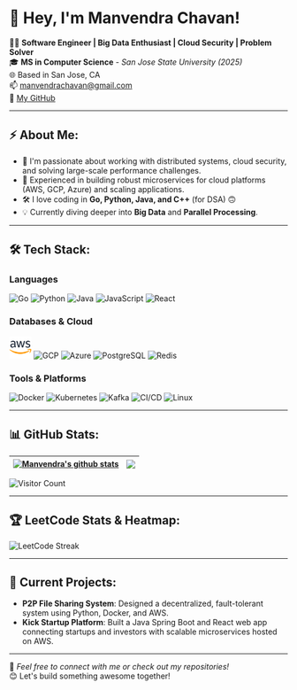 
# 👋 Hey, I'm **Manvendra Chavan**!

👨‍💻 **Software Engineer | Big Data Enthusiast | Cloud Security | Problem Solver**  
🎓 **MS in Computer Science** - *San Jose State University (2025)*  
🌐 Based in San Jose, CA  
📫 [manvendrachavan@gmail.com](mailto:manvendrachavan@gmail.com)  
🔗 [My GitHub](https://github.com/manvendra777)

---

## ⚡ **About Me:**

- 🌟 I'm passionate about working with distributed systems, cloud security, and solving large-scale performance challenges.  
- 🚀 Experienced in building robust microservices for cloud platforms (AWS, GCP, Azure) and scaling applications.  
- 🛠️ I love coding in **Go, Python, Java, and C++** (for DSA) 🙃
- 💡 Currently diving deeper into **Big Data** and **Parallel Processing**.

---

## 🛠️ **Tech Stack:**

### Languages
<p align="left">
<img src="https://cdn.jsdelivr.net/gh/devicons/devicon/icons/go/go-original.svg" alt="Go" width="40" height="40"/>
<img src="https://cdn.jsdelivr.net/gh/devicons/devicon/icons/python/python-original.svg" alt="Python" width="40" height="40"/>
<img src="https://cdn.jsdelivr.net/gh/devicons/devicon/icons/java/java-original.svg" alt="Java" width="40" height="40"/>
<img src="https://cdn.jsdelivr.net/gh/devicons/devicon/icons/javascript/javascript-original.svg" alt="JavaScript" width="40" height="40"/>
<img src="https://cdn.jsdelivr.net/gh/devicons/devicon/icons/react/react-original.svg" alt="React" width="40" height="40"/>
</p>

### Databases & Cloud
<p align="left">
<img src="https://github.com/devicons/devicon/blob/v2.16.0/icons/amazonwebservices/amazonwebservices-original-wordmark.svg" alt="AWS" width="40" height="40"/>
<img src="https://cdn.jsdelivr.net/gh/devicons/devicon/icons/googlecloud/googlecloud-original.svg" alt="GCP" width="40" height="40"/>
<img src="https://cdn.jsdelivr.net/gh/devicons/devicon/icons/azure/azure-original.svg" alt="Azure" width="40" height="40"/>
<img src="https://cdn.jsdelivr.net/gh/devicons/devicon/icons/postgresql/postgresql-original.svg" alt="PostgreSQL" width="40" height="40"/>
<img src="https://cdn.jsdelivr.net/gh/devicons/devicon/icons/redis/redis-original.svg" alt="Redis" width="40" height="40"/>
</p>

### Tools & Platforms
<p align="left">
<img src="https://cdn.jsdelivr.net/gh/devicons/devicon/icons/docker/docker-original.svg" alt="Docker" width="40" height="40"/>
<img src="https://cdn.jsdelivr.net/gh/devicons/devicon/icons/kubernetes/kubernetes-plain.svg" alt="Kubernetes" width="40" height="40"/>
<img src="https://cdn.jsdelivr.net/gh/devicons/devicon/icons/apachekafka/apachekafka-original.svg" alt="Kafka" width="40" height="40"/>
<img src="https://cdn.jsdelivr.net/gh/devicons/devicon/icons/github/github-original.svg" alt="CI/CD" width="40" height="40"/>
<img src="https://cdn.jsdelivr.net/gh/devicons/devicon/icons/linux/linux-original.svg" alt="Linux" width="40" height="40"/>
</p>

---

## 📊 **GitHub Stats:**

| <a href="https://github.com/anuraghazra/github-readme-stats"><img align="center" src="https://github-readme-stats.vercel.app/api?username=manvendra777&show_icons=true&include_all_commits=true&theme=buefy&hide_border=true" alt="Manvendra's github stats" /></a> | <a href="https://github.com/anuraghazra/github-readme-stats"><img align="center" src="https://github-readme-stats.vercel.app/api/top-langs/?username=manvendra777&layout=compact&theme=buefy&hide_border=true" /></a> |
| ------------- | ------------- |

![Visitor Count](https://visitor-badge.laobi.icu/badge?page_id=manvendra777.manvendra777)

---

## 🏆 **LeetCode Stats & Heatmap**:

![LeetCode Streak](https://leetcard.jacoblin.cool/?username=manvendra777&theme=light&ext=heatmap)
  
---

## 🚀 **Current Projects:**

- **P2P File Sharing System**: Designed a decentralized, fault-tolerant system using Python, Docker, and AWS.
- **Kick Startup Platform**: Built a Java Spring Boot and React web app connecting startups and investors with scalable microservices hosted on AWS.

---

🌟 *Feel free to connect with me or check out my repositories!*  
😊 Let's build something awesome together!
